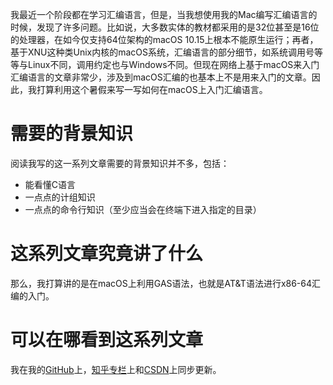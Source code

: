 我最近一个阶段都在学习汇编语言，但是，当我想使用我的Mac编写汇编语言的时候，发现了许多问题。比如说，大多数实体的教材都采用的是32位甚至是16位的处理器，在如今仅支持64位架构的macOS 10.15上根本不能原生运行；再者，基于XNU这种类Unix内核的macOS系统，汇编语言的部分细节，如系统调用号等等与Linux不同，调用约定也与Windows不同。但现在网络上基于macOS来入门汇编语言的文章非常少，涉及到macOS汇编的也基本上不是用来入门的文章。因此，我打算利用这个暑假来写一写如何在macOS上入门汇编语言。

#  需要的背景知识

阅读我写的这一系列文章需要的背景知识并不多，包括：

* 能看懂C语言
* 一点点的计组知识
* 一点点的命令行知识（至少应当会在终端下进入指定的目录）

# 这系列文章究竟讲了什么

那么，我打算讲的是在macOS上利用GAS语法，也就是AT&T语法进行x86-64汇编的入门。

# 可以在哪看到这系列文章

我在我的[GitHub](https://github.com/Evian-Zhang/Assembly-on-macOS)上，[知乎专栏](https://zhuanlan.zhihu.com/c_1132336120712765440)上和[CSDN](https://blog.csdn.net/EvianZhang)上同步更新。